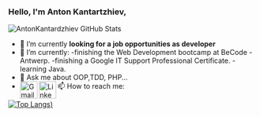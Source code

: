 ### Hello, I'm Anton Kantartzhiev,
![AntonKantardzhiev GitHub Stats](https://github-readme-stats.vercel.app/api?username=AntonKantardzhiev&theme=algolia&show_icons=true)
<!--
- 🔭 I’m currently working on ...
- 🌱 I’m currently learning ...
- 👯 I’m looking to collaborate on ...
- 🤔 I’m looking for help with ...
- 💬 Ask me about ...
- 📫 How to reach me: ...
- 😄 Pronouns: ...
- ⚡ Fun fact: ...
-->
- 🔭 I’m currently **looking for a job opportunities as developer**
- 🌱 I’m currently:
  -finishing the Web Development bootcamp at BeCode - Antwerp.
  -finishing a Google IT Support Professional Certificate.
  -learning Java.
- 💬 Ask me about OOP,TDD, PHP...
- 📫 How to reach me:
  <a target="_blank" href="mailto:kantardjiev88@gmail.com">
  <img align="left" alt="Gmail" width="35px" src="https://cdn.jsdelivr.net/npm/simple-icons@v3/icons/gmail.svg" />
  </a>
  <a href="https://www.linkedin.com/in/anton-kantardjiev-31115732/">
  <img align="left" alt="LinkedIn" width="35px" src="https://cdn.jsdelivr.net/npm/simple-icons@3.13.0/icons/linkedin.svg" />
  </a>

[![Top Langs](https://github-readme-stats.vercel.app/api/top-langs/?username=AntonKantardzhiev&layout=compact&theme=radical))](https://github.com/anuraghazra/github-readme-stats)
